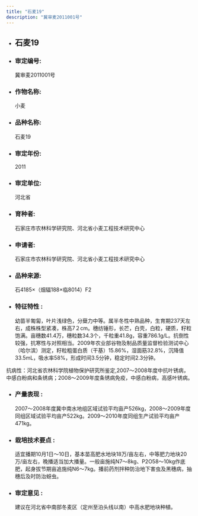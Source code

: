 ```yaml
---
title: "石麦19"
description: "冀审麦2011001号"
---
```

* ## 石麦19
* ###  审定编号:  
   冀审麦2011001号

*  ### 作物名称:  
   小麦

*   ###  品种名称: 
    石麦19

*   ### 审定年份: 
    2011

*   ### 审定单位:  
    河北省

*   ### 育种者:  
    石家庄市农林科学研究院、河北省小麦工程技术研究中心

*   ### 申请者:  
    石家庄市农林科学研究院、河北省小麦工程技术研究中心

*   ### 品种来源:  
    石4185×（烟辐188×临8014）F2


*   ### 特征特性 : 
    幼苗半匍匐，叶片浅绿色，分蘖力中等。属半冬性中熟品种，生育期237天左右，成株株型紧凑，株高7２cm。穗纺锤形，长芒，白壳，白粒，硬质，籽粒饱满。亩穗数41.4万，穗粒数34.3个，千粒重41.8g，容重786.1g/L。抗倒性较强，抗寒性与对照相当。2009年农业部谷物及制品质量监督检验测试中心（哈尔滨）测定，籽粒粗蛋白质（干基）15.86%，湿面筋32.8%，沉降值33.5mL，吸水率58%，形成时间3.5分钟，稳定时间2.3分钟。
抗病性：河北省农林科学院植物保护研究所鉴定,2007～2008年度中抗叶锈病，中感白粉病和条锈病；2008～2009年度条锈病免疫，中感白粉病，高感叶锈病。


*   ### 产量表现 : 
    2007～2008年度冀中南水地组区域试验平均亩产526kg，2008～2009年度同组区域试验平均亩产522kg。2009～2010年度同组生产试验平均亩产471kg。

*   ### 栽培技术要点 : 
    适宜播期10月1日～10日，基本苗高肥水地块18万/亩左右，中等肥力地块20万/亩左右，晚播适当加大播量。一般亩施纯N7～8kg、P2O58～10kg作底肥，起身拔节期亩追施纯N6～7kg。播前药剂拌种防治地下害虫及黑穗病，抽穗后及时防治蚜虫。

*   ### 审定意见 : 
    建议在河北省中南部冬麦区（定州至泊头线以南）中高水肥地块种植。

